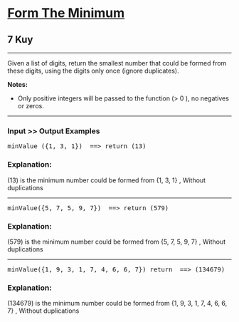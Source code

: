 <h1><a href="https://www.codewars.com/kata/5ac6932b2f317b96980000ca">Form The Minimum</a></h1>
<h2>7 Kuy</h2>
<hr>
<p>Given a list of digits, return the smallest number that could be formed from these digits, 
using the digits only once (ignore duplicates).</p>
<p><strong>Notes:</strong></p>
<ul><li>Only positive integers will be passed to the function (> 0 ), no negatives or zeros.</li></ul>
<hr>
<h3><strong>Input >> Output Examples</strong></h3>
<pre>minValue ({1, 3, 1})  ==> return (13)</pre>
<h3>Explanation:</h3>
<p>(13) is the minimum number could be formed from {1, 3, 1} , Without duplications</p>
<hr>
<pre>minValue({5, 7, 5, 9, 7})  ==> return (579)</pre>
<h3>Explanation:</h3>
<p>(579) is the minimum number could be formed from {5, 7, 5, 9, 7} , Without duplications</p>
<hr>
<pre>minValue({1, 9, 3, 1, 7, 4, 6, 6, 7}) return  ==> (134679)</pre>
<h3>Explanation:</h3>
<p>(134679) is the minimum number could be formed from {1, 9, 3, 1, 7, 4, 6, 6, 7} , Without duplications</p>